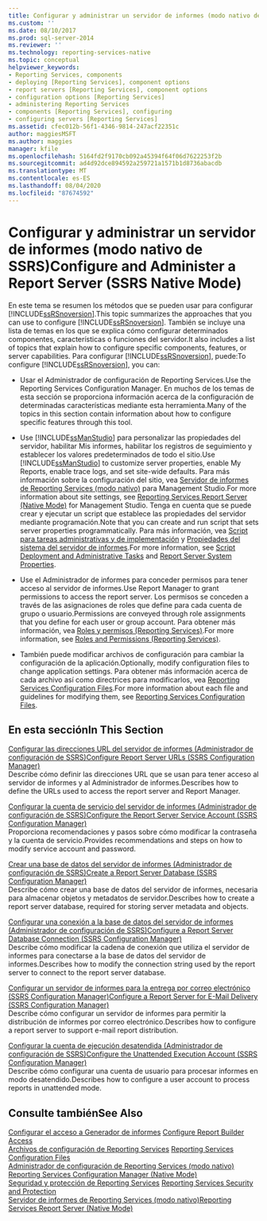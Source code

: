 ```yaml
---
title: Configurar y administrar un servidor de informes (modo nativo de SSRS) | Microsoft Docs
ms.custom: ''
ms.date: 08/10/2017
ms.prod: sql-server-2014
ms.reviewer: ''
ms.technology: reporting-services-native
ms.topic: conceptual
helpviewer_keywords:
- Reporting Services, components
- deploying [Reporting Services], component options
- report servers [Reporting Services], component options
- configuration options [Reporting Services]
- administering Reporting Services
- components [Reporting Services], configuring
- configuring servers [Reporting Services]
ms.assetid: cfec012b-56f1-4346-9814-247acf22351c
author: maggiesMSFT
ms.author: maggies
manager: kfile
ms.openlocfilehash: 5164fd2f9170cb092a45394f64f06d7622253f2b
ms.sourcegitcommit: ad4d92dce894592a259721a1571b1d8736abacdb
ms.translationtype: MT
ms.contentlocale: es-ES
ms.lasthandoff: 08/04/2020
ms.locfileid: "87674592"
---
```

# <a name="configure-and-administer-a-report-server-ssrs-native-mode"></a><span data-ttu-id="65b16-102">Configurar y administrar un servidor de informes (modo nativo de SSRS)</span><span class="sxs-lookup"><span data-stu-id="65b16-102">Configure and Administer a Report Server (SSRS Native Mode)</span></span>
  <span data-ttu-id="65b16-103">En este tema se resumen los métodos que se pueden usar para configurar [!INCLUDE[ssRSnoversion](../../includes/ssrsnoversion-md.md)].</span><span class="sxs-lookup"><span data-stu-id="65b16-103">This topic summarizes the approaches that you can use to configure [!INCLUDE[ssRSnoversion](../../includes/ssrsnoversion-md.md)].</span></span> <span data-ttu-id="65b16-104">También se incluye una lista de temas en los que se explica cómo configurar determinados componentes, características o funciones del servidor.</span><span class="sxs-lookup"><span data-stu-id="65b16-104">It also includes a list of topics that explain how to configure specific components, features, or server capabilities.</span></span> <span data-ttu-id="65b16-105">Para configurar [!INCLUDE[ssRSnoversion](../../includes/ssrsnoversion-md.md)], puede:</span><span class="sxs-lookup"><span data-stu-id="65b16-105">To configure [!INCLUDE[ssRSnoversion](../../includes/ssrsnoversion-md.md)], you can:</span></span>  
  
-   <span data-ttu-id="65b16-106">Usar el Administrador de configuración de Reporting Services.</span><span class="sxs-lookup"><span data-stu-id="65b16-106">Use the Reporting Services Configuration Manager.</span></span> <span data-ttu-id="65b16-107">En muchos de los temas de esta sección se proporciona información acerca de la configuración de determinadas características mediante esta herramienta.</span><span class="sxs-lookup"><span data-stu-id="65b16-107">Many of the topics in this section contain information about how to configure specific features through this tool.</span></span>  
  
-   <span data-ttu-id="65b16-108">Use [!INCLUDE[ssManStudio](../../includes/ssmanstudio-md.md)] para personalizar las propiedades del servidor, habilitar Mis informes, habilitar los registros de seguimiento y establecer los valores predeterminados de todo el sitio.</span><span class="sxs-lookup"><span data-stu-id="65b16-108">Use [!INCLUDE[ssManStudio](../../includes/ssmanstudio-md.md)] to customize server properties, enable My Reports, enable trace logs, and set site-wide defaults.</span></span> <span data-ttu-id="65b16-109">Para más información sobre la configuración del sitio, vea [Servidor de informes de Reporting Services &#40;modo nativo&#41;](reporting-services-report-server-native-mode.md) para Management Studio.</span><span class="sxs-lookup"><span data-stu-id="65b16-109">For more information about site settings, see [Reporting Services Report Server &#40;Native Mode&#41;](reporting-services-report-server-native-mode.md) for Management Studio.</span></span> <span data-ttu-id="65b16-110">Tenga en cuenta que se puede crear y ejecutar un script que establece las propiedades del servidor mediante programación.</span><span class="sxs-lookup"><span data-stu-id="65b16-110">Note that you can create and run script that sets server properties programmatically.</span></span> <span data-ttu-id="65b16-111">Para más información, vea [Script para tareas administrativas y de implementación](../tools/script-deployment-and-administrative-tasks.md) y [Propiedades del sistema del servidor de informes](../report-server-web-service/net-framework/reporting-services-properties-report-server-system-properties.md).</span><span class="sxs-lookup"><span data-stu-id="65b16-111">For more information, see [Script Deployment and Administrative Tasks](../tools/script-deployment-and-administrative-tasks.md) and [Report Server System Properties](../report-server-web-service/net-framework/reporting-services-properties-report-server-system-properties.md).</span></span>  
  
-   <span data-ttu-id="65b16-112">Use el Administrador de informes para conceder permisos para tener acceso al servidor de informes.</span><span class="sxs-lookup"><span data-stu-id="65b16-112">Use Report Manager to grant permissions to access the report server.</span></span> <span data-ttu-id="65b16-113">Los permisos se conceden a través de las asignaciones de roles que define para cada cuenta de grupo o usuario.</span><span class="sxs-lookup"><span data-stu-id="65b16-113">Permissions are conveyed through role assignments that you define for each user or group account.</span></span> <span data-ttu-id="65b16-114">Para obtener más información, vea [Roles y permisos &#40;Reporting Services&#41;](../security/roles-and-permissions-reporting-services.md).</span><span class="sxs-lookup"><span data-stu-id="65b16-114">For more information, see [Roles and Permissions &#40;Reporting Services&#41;](../security/roles-and-permissions-reporting-services.md).</span></span>  
  
-   <span data-ttu-id="65b16-115">También puede modificar archivos de configuración para cambiar la configuración de la aplicación.</span><span class="sxs-lookup"><span data-stu-id="65b16-115">Optionally, modify configuration files to change application settings.</span></span> <span data-ttu-id="65b16-116">Para obtener más información acerca de cada archivo así como directrices para modificarlos, vea [Reporting Services Configuration Files](reporting-services-configuration-files.md).</span><span class="sxs-lookup"><span data-stu-id="65b16-116">For more information about each file and guidelines for modifying them, see [Reporting Services Configuration Files](reporting-services-configuration-files.md).</span></span>  
  
## <a name="in-this-section"></a><span data-ttu-id="65b16-117">En esta sección</span><span class="sxs-lookup"><span data-stu-id="65b16-117">In This Section</span></span>  
 [<span data-ttu-id="65b16-118">Configurar las direcciones URL del servidor de informes &#40;Administrador de configuración de SSRS&#41;</span><span class="sxs-lookup"><span data-stu-id="65b16-118">Configure Report Server URLs  &#40;SSRS Configuration Manager&#41;</span></span>](../install-windows/configure-report-server-urls-ssrs-configuration-manager.md)  
 <span data-ttu-id="65b16-119">Describe cómo definir las direcciones URL que se usan para tener acceso al servidor de informes y al Administrador de informes.</span><span class="sxs-lookup"><span data-stu-id="65b16-119">Describes how to define the URLs used to access the report server and Report Manager.</span></span>  
  
 [<span data-ttu-id="65b16-120">Configurar la cuenta de servicio del servidor de informes &#40;Administrador de configuración de SSRS&#41;</span><span class="sxs-lookup"><span data-stu-id="65b16-120">Configure the Report Server Service Account &#40;SSRS Configuration Manager&#41;</span></span>](../install-windows/configure-the-report-server-service-account-ssrs-configuration-manager.md)  
 <span data-ttu-id="65b16-121">Proporciona recomendaciones y pasos sobre cómo modificar la contraseña y la cuenta de servicio.</span><span class="sxs-lookup"><span data-stu-id="65b16-121">Provides recommendations and steps on how to modify service account and password.</span></span>  
  
 [<span data-ttu-id="65b16-122">Crear una base de datos del servidor de informes &#40;Administrador de configuración de SSRS&#41;</span><span class="sxs-lookup"><span data-stu-id="65b16-122">Create a Report Server Database  &#40;SSRS Configuration Manager&#41;</span></span>](../../sql-server/install/create-a-report-server-database-ssrs-configuration-manager.md)  
 <span data-ttu-id="65b16-123">Describe cómo crear una base de datos del servidor de informes, necesaria para almacenar objetos y metadatos de servidor.</span><span class="sxs-lookup"><span data-stu-id="65b16-123">Describes how to create a report server database, required for storing server metadata and objects.</span></span>  
  
 [<span data-ttu-id="65b16-124">Configurar una conexión a la base de datos del servidor de informes &#40;Administrador de configuración de SSRS&#41;</span><span class="sxs-lookup"><span data-stu-id="65b16-124">Configure a Report Server Database Connection  &#40;SSRS Configuration Manager&#41;</span></span>](../../sql-server/install/configure-a-report-server-database-connection-ssrs-configuration-manager.md)  
 <span data-ttu-id="65b16-125">Describe cómo modificar la cadena de conexión que utiliza el servidor de informes para conectarse a la base de datos del servidor de informes.</span><span class="sxs-lookup"><span data-stu-id="65b16-125">Describes how to modify the connection string used by the report server to connect to the report server database.</span></span>  
  
 [<span data-ttu-id="65b16-126">Configurar un servidor de informes para la entrega por correo electrónico &#40;SSRS Configuration Manager&#41;</span><span class="sxs-lookup"><span data-stu-id="65b16-126">Configure a Report Server for E-Mail Delivery &#40;SSRS Configuration Manager&#41;</span></span>](../../sql-server/install/configure-a-report-server-for-e-mail-delivery-ssrs-configuration-manager.md)  
 <span data-ttu-id="65b16-127">Describe cómo configurar un servidor de informes para permitir la distribución de informes por correo electrónico.</span><span class="sxs-lookup"><span data-stu-id="65b16-127">Describes how to configure a report server to support e-mail report distribution.</span></span>  
  
 [<span data-ttu-id="65b16-128">Configurar la cuenta de ejecución desatendida &#40;Administrador de configuración de SSRS&#41;</span><span class="sxs-lookup"><span data-stu-id="65b16-128">Configure the Unattended Execution Account &#40;SSRS Configuration Manager&#41;</span></span>](../install-windows/configure-the-unattended-execution-account-ssrs-configuration-manager.md)  
 <span data-ttu-id="65b16-129">Describe cómo configurar una cuenta de usuario para procesar informes en modo desatendido.</span><span class="sxs-lookup"><span data-stu-id="65b16-129">Describes how to configure a user account to process reports in unattended mode.</span></span>  
  
## <a name="see-also"></a><span data-ttu-id="65b16-130">Consulte también</span><span class="sxs-lookup"><span data-stu-id="65b16-130">See Also</span></span>  
 <span data-ttu-id="65b16-131">[Configurar el acceso a Generador de informes](configure-report-builder-access.md) </span><span class="sxs-lookup"><span data-stu-id="65b16-131">[Configure Report Builder Access](configure-report-builder-access.md) </span></span>  
 <span data-ttu-id="65b16-132">[Archivos de configuración de Reporting Services](reporting-services-configuration-files.md) </span><span class="sxs-lookup"><span data-stu-id="65b16-132">[Reporting Services Configuration Files](reporting-services-configuration-files.md) </span></span>  
 <span data-ttu-id="65b16-133">[Administrador de configuración de Reporting Services &#40;modo nativo&#41;](../../sql-server/install/reporting-services-configuration-manager-native-mode.md) </span><span class="sxs-lookup"><span data-stu-id="65b16-133">[Reporting Services Configuration Manager &#40;Native Mode&#41;](../../sql-server/install/reporting-services-configuration-manager-native-mode.md) </span></span>  
 <span data-ttu-id="65b16-134">[Seguridad y protección de Reporting Services](../security/reporting-services-security-and-protection.md) </span><span class="sxs-lookup"><span data-stu-id="65b16-134">[Reporting Services Security and Protection](../security/reporting-services-security-and-protection.md) </span></span>  
 [<span data-ttu-id="65b16-135">Servidor de informes de Reporting Services &#40;modo nativo&#41;</span><span class="sxs-lookup"><span data-stu-id="65b16-135">Reporting Services Report Server &#40;Native Mode&#41;</span></span>](reporting-services-report-server-native-mode.md)  
  
  
